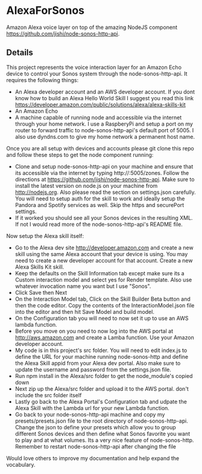 # AlexaForSonos
Amazon Alexa voice layer on top of the amazing NodeJS component https://github.com/jishi/node-sonos-http-api.

## Details
This project represents the voice interaction layer for an Amazon Echo device to control your Sonos system through the node-sonos-http-api.  It requires the following things:
- An Alexa developer account and an AWS developer account.  If you dont know how to build an Alexa Hello World Skill I suggest you read this link https://developer.amazon.com/public/solutions/alexa/alexa-skills-kit
- An Amazon Echo
- A machine capable of running node and accessible via the internet through your home network.  I use a RaspberyPi and setup a port on my router to forward traffic to node-sonos-http-api's default port of 5005.  I also use dyndns.com to give my home network a permanent host name.

Once you are all setup with devices and accounts please git clone this repo and follow these steps to get the node component running:
- Clone and setup node-sonos-http-api on your machine and ensure that its accessible via the internet by typing http://<your host name>:5005/zones.  Follow the directions at https://github.com/jishi/node-sonos-http-api.  Make sure to install the latest version on node.js on your machine from http://nodejs.org.  Also please read the section on settings.json carefully.  You will need to setup auth for the skill to work and ideally setup the Pandora and Spotify services as well.  Skip the https and securePort settings.
- If it worked you should see all your Sonos devices in the resulting XML.  If not I would read more of the node-sonos-http-api's README file.

Now setup the Alexa skill itself:
- Go to the Alexa dev site http://developer.amazon.com and create a new skill using the same Alexa account that your device is using.  You may need to create a new developer account for that account.  Create a new Alexa Skills Kit skill.
- Keep the defaults on the Skill Information tab except make sure its a Custom interaction model and select yes for Render template.  Also use whatever invocation name you want but I use "Sonos".
- Click Save then Next
- On the Interaction Model tab, Click on the Skill Builder Beta button and then the code editor.  Copy the contents of the InteractionModel.json file into the editor and then hit Save Model and build model.
- On the Configuration tab you will need to now set it up to use an AWS lambda function.
- Before you move on you need to now log into the AWS portal at http://aws.amazon.com and create a Lamba function.  Use your Amazon developer account.
- My code is in this project's src folder.  You will need to edit index.js to define the URL for your machine running node-sonos-http and define the Alexa Skill appid from your Alexa dev portal.  Also make sure to update the username and password from the settings.json file.
- Run npm install in the Alexa/src folder to get the node_module's copied down
- Next zip up the Alexa/src folder and upload it to the AWS portal.  don't include the src folder itself
- Lastly go back to the Alexa Portal's Configuration tab and udpate the Alexa Skill with the Lambda url for your new Lambda function.
- Go back to your node-sonos-http-api machine and copy my presets/presets.json file to the root directory of node-sonos-http-api.  Change the json to define your presets which allow you to group different Sonos devices and then define what Sonos favorite you want to play and at what volumes.  Its a very nice feature of node-sonos-http.  Remember to restart node-sonos-http-api after changing the file



Would love others to improve my documentation and help expand the vocabulary.


